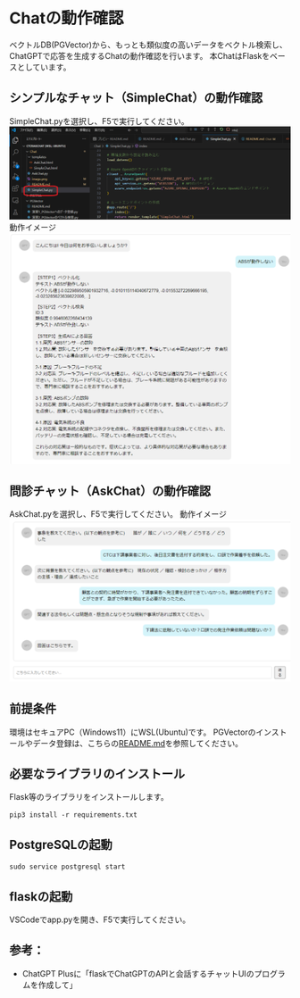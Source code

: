 # Chatの動作確認
ベクトルDB(PGVector)から、もっとも類似度の高いデータをベクトル検索し、
ChatGPTで応答を生成するChatの動作確認を行います。
本ChatはFlaskをベースとしています。

## シンプルなチャット（SimpleChat）の動作確認
SimpleChat.pyを選択し、F5で実行してください。
![alt text](/Chat/images/シンプルチャット起動方法.png)
動作イメージ
![alt text](/Chat/images/シンプルチャット動作イメージ.png)

## 問診チャット（AskChat）の動作確認
AskChat.pyを選択し、F5で実行してください。
動作イメージ
![alt text](/Chat/images/問診チャット動作イメージ.png)

## 前提条件
環境はセキュアPC（Windows11）にWSL(Ubuntu)です。
PGVectorのインストールやデータ登録は、こちらの[README.md](../PGVector/README.md)を参照してください。

## 必要なライブラリのインストール
Flask等のライブラリをインストールします。
```
pip3 install -r requirements.txt
```
 
## PostgreSQLの起動
```
sudo service postgresql start
```
 
## flaskの起動
VSCodeでapp.pyを開き、F5で実行してください。
## 参考：
- ChatGPT Plusに「flaskでChatGPTのAPIと会話するチャットUIのプログラムを作成して」
